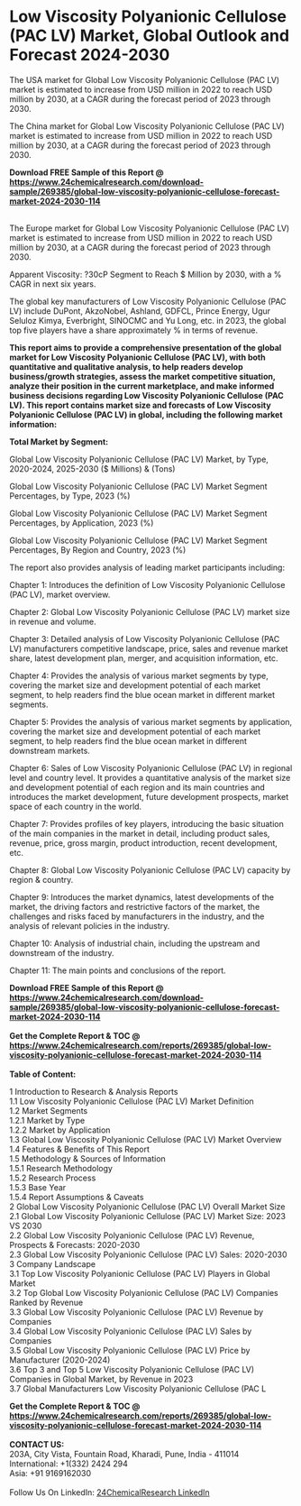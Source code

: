 <h1>Low Viscosity Polyanionic Cellulose (PAC LV) Market, Global Outlook and Forecast 2024-2030</h1><p>The USA market for Global Low Viscosity Polyanionic Cellulose (PAC LV) market is estimated to increase from USD million in 2022 to reach USD million by 2030, at a CAGR during the forecast period of 2023 through 2030.</p><p>
</p><p>The China market for Global Low Viscosity Polyanionic Cellulose (PAC LV) market is estimated to increase from USD million in 2022 to reach USD million by 2030, at a CAGR during the forecast period of 2023 through 2030.</p><div><b>Download FREE Sample of this Report @ 
            <a href="https://www.24chemicalresearch.com/download-sample/269385/global-low-viscosity-polyanionic-cellulose-forecast-market-2024-2030-114">
            https://www.24chemicalresearch.com/download-sample/269385/global-low-viscosity-polyanionic-cellulose-forecast-market-2024-2030-114</a></b></div><br><p>
</p><p>The Europe market for Global Low Viscosity Polyanionic Cellulose (PAC LV) market is estimated to increase from USD million in 2022 to reach USD million by 2030, at a CAGR during the forecast period of 2023 through 2030.</p><p>
Apparent Viscosity: ?30cP Segment to Reach $ Million by 2030, with a % CAGR in next six years.</p><p>
The global key manufacturers of Low Viscosity Polyanionic Cellulose (PAC LV) include DuPont, AkzoNobel, Ashland, GDFCL, Prince Energy, Ugur Seluloz Kimya, Everbright, SINOCMC and Yu Long, etc. in 2023, the global top five players have a share approximately % in terms of revenue.</p><p>
<strong>This report aims to provide a comprehensive presentation of the global market for Low Viscosity Polyanionic Cellulose (PAC LV), with both quantitative and qualitative analysis, to help readers develop business/growth strategies, assess the market competitive situation, analyze their position in the current marketplace, and make informed business decisions regarding Low Viscosity Polyanionic Cellulose (PAC LV). This report contains market size and forecasts of Low Viscosity Polyanionic Cellulose (PAC LV) in global, including the following market information:</strong></p><p>
</p><p>
<strong>Total Market by Segment:</strong></p><p>
Global Low Viscosity Polyanionic Cellulose (PAC LV) Market, by Type, 2020-2024, 2025-2030 ($ Millions) &amp; (Tons)</p><p>
Global Low Viscosity Polyanionic Cellulose (PAC LV) Market Segment Percentages, by Type, 2023 (%)</p><p>
</p><p>
Global Low Viscosity Polyanionic Cellulose (PAC LV) Market Segment Percentages, by Application, 2023 (%)</p><p>
</p><p>
Global Low Viscosity Polyanionic Cellulose (PAC LV) Market Segment Percentages, By Region and Country, 2023 (%)</p><p>
</p><p>
</p><p></p><p>
The report also provides analysis of leading market participants including:</p><p>
</p><p>
</p><p>
Chapter 1: Introduces the definition of Low Viscosity Polyanionic Cellulose (PAC LV), market overview.</p><p>
Chapter 2: Global Low Viscosity Polyanionic Cellulose (PAC LV) market size in revenue and volume.</p><p>
Chapter 3: Detailed analysis of Low Viscosity Polyanionic Cellulose (PAC LV) manufacturers competitive landscape, price, sales and revenue market share, latest development plan, merger, and acquisition information, etc.</p><p>
Chapter 4: Provides the analysis of various market segments by type, covering the market size and development potential of each market segment, to help readers find the blue ocean market in different market segments.</p><p>
Chapter 5: Provides the analysis of various market segments by application, covering the market size and development potential of each market segment, to help readers find the blue ocean market in different downstream markets.</p><p>
Chapter 6: Sales of Low Viscosity Polyanionic Cellulose (PAC LV) in regional level and country level. It provides a quantitative analysis of the market size and development potential of each region and its main countries and introduces the market development, future development prospects, market space of each country in the world.</p><p>
Chapter 7: Provides profiles of key players, introducing the basic situation of the main companies in the market in detail, including product sales, revenue, price, gross margin, product introduction, recent development, etc.</p><p>
Chapter 8: Global Low Viscosity Polyanionic Cellulose (PAC LV) capacity by region &amp; country.</p><p>
Chapter 9: Introduces the market dynamics, latest developments of the market, the driving factors and restrictive factors of the market, the challenges and risks faced by manufacturers in the industry, and the analysis of relevant policies in the industry.</p><p>
Chapter 10: Analysis of industrial chain, including the upstream and downstream of the industry.</p><p>
Chapter 11: The main points and conclusions of the report.</p><div><b>Download FREE Sample of this Report @ 
            <a href="https://www.24chemicalresearch.com/download-sample/269385/global-low-viscosity-polyanionic-cellulose-forecast-market-2024-2030-114">
            https://www.24chemicalresearch.com/download-sample/269385/global-low-viscosity-polyanionic-cellulose-forecast-market-2024-2030-114</a></b></div><br><div><b>Get the Complete Report & TOC @ 
            <a href="https://www.24chemicalresearch.com/reports/269385/global-low-viscosity-polyanionic-cellulose-forecast-market-2024-2030-114">
            https://www.24chemicalresearch.com/reports/269385/global-low-viscosity-polyanionic-cellulose-forecast-market-2024-2030-114</a></b></div><br>
            <b>Table of Content:</b><p>1 Introduction to Research & Analysis Reports<br />
    1.1 Low Viscosity Polyanionic Cellulose (PAC LV) Market Definition<br />
    1.2 Market Segments<br />
        1.2.1 Market by Type<br />
        1.2.2 Market by Application<br />
    1.3 Global Low Viscosity Polyanionic Cellulose (PAC LV) Market Overview<br />
    1.4 Features & Benefits of This Report<br />
    1.5 Methodology & Sources of Information<br />
        1.5.1 Research Methodology<br />
        1.5.2 Research Process<br />
        1.5.3 Base Year<br />
        1.5.4 Report Assumptions & Caveats<br />
2 Global Low Viscosity Polyanionic Cellulose (PAC LV) Overall Market Size<br />
    2.1 Global Low Viscosity Polyanionic Cellulose (PAC LV) Market Size: 2023 VS 2030<br />
    2.2 Global Low Viscosity Polyanionic Cellulose (PAC LV) Revenue, Prospects & Forecasts: 2020-2030<br />
    2.3 Global Low Viscosity Polyanionic Cellulose (PAC LV) Sales: 2020-2030<br />
3 Company Landscape<br />
    3.1 Top Low Viscosity Polyanionic Cellulose (PAC LV) Players in Global Market<br />
    3.2 Top Global Low Viscosity Polyanionic Cellulose (PAC LV) Companies Ranked by Revenue<br />
    3.3 Global Low Viscosity Polyanionic Cellulose (PAC LV) Revenue by Companies<br />
    3.4 Global Low Viscosity Polyanionic Cellulose (PAC LV) Sales by Companies<br />
    3.5 Global Low Viscosity Polyanionic Cellulose (PAC LV) Price by Manufacturer (2020-2024)<br />
    3.6 Top 3 and Top 5 Low Viscosity Polyanionic Cellulose (PAC LV) Companies in Global Market, by Revenue in 2023<br />
    3.7 Global Manufacturers Low Viscosity Polyanionic Cellulose (PAC L</p><div><b>Get the Complete Report & TOC @ 
            <a href="https://www.24chemicalresearch.com/reports/269385/global-low-viscosity-polyanionic-cellulose-forecast-market-2024-2030-114">
            https://www.24chemicalresearch.com/reports/269385/global-low-viscosity-polyanionic-cellulose-forecast-market-2024-2030-114</a></b></div><br><b>CONTACT US:</b><br>
            203A, City Vista, Fountain Road, Kharadi, Pune, India - 411014<br>
            International: +1(332) 2424 294<br>
            Asia: +91 9169162030 <br><br>
            Follow Us On LinkedIn: <a href="https://www.linkedin.com/company/24chemicalresearch/">24ChemicalResearch LinkedIn</a>